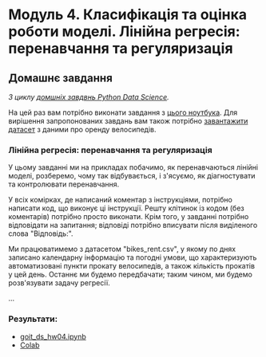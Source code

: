# Модуль 4. Класифікація та оцінка роботи моделі. Лінійна регресія: перенавчання та регуляризація

## Домашнє завдання

*З циклу [домшніх завдвнь Python Data Science](https://github.com/lexxai/goit_python_data_sciense_homework).*

На цей раз вам потрібно виконати завдання з [цього ноутбука](goit_ds_hw04_OverfittingHomeWork_task_UA.ipynb). Для вирішення запропонованих завдань вам також потрібно [завантажити датасет](bikes_rent.csv) з даними про оренду велосипедів.


### Лінійна регресія: перенавчання та регуляризація

У цьому завданні ми на прикладах побачимо, як перенавчаються лінійні моделі, розберемо, чому так відбувається, і з'ясуємо, як діагностувати та контролювати перенавчання.

У всіх комірках, де написаний коментар з інструкціями, потрібно написати код, що виконує ці інструкції. Решту клітинок із кодом (без коментарів) потрібно просто виконати. Крім того, у завданні потрібно відповідати на запитання; відповіді потрібно вписувати після виділеного слова "Відповідь:".

Ми працюватимемо з датасетом "bikes_rent.csv", у якому по днях записано календарну інформацію та погодні умови, що характеризують автоматизовані пункти прокату велосипедів, а також кількість прокатів у цей день. Останнє ми будемо передбачати; таким чином, ми будемо розв'язувати задачу регресії.

...

### Результати: 
- [goit_ds_hw04.ipynb](goit_ds_hw04.ipynb)  
- [Colab](https://colab.research.google.com/drive/1otKalMd-lBHc3FfdUzYmAJvcr3UAxpXH?usp=sharing)
